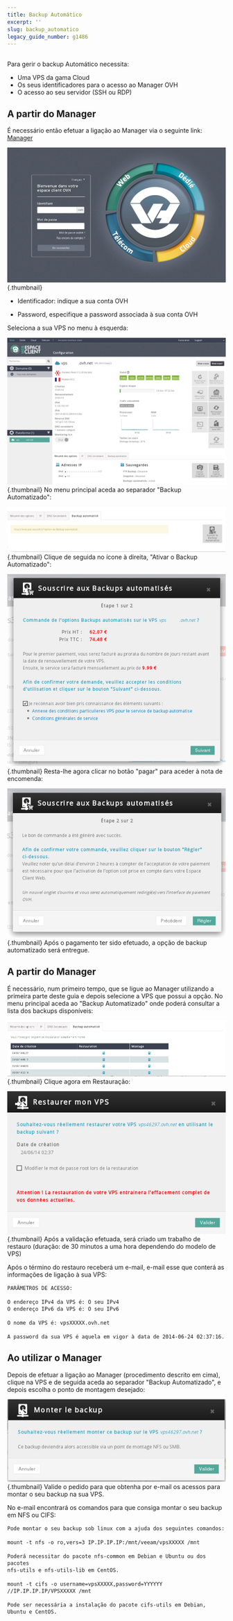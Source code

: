 ```yaml
---
title: Backup Automático
excerpt: ''
slug: backup_automatico
legacy_guide_number: g1486
---
```



## 
Para gerir o backup Automático necessita:


- Uma VPS da gama Cloud
- Os seus identificadores para o acesso ao Manager OVH
- O acesso ao seu servidor (SSH ou RDP)




## A partir do Manager
É necessário então efetuar a ligação ao Manager via o seguinte link: [Manager](https://www.ovh.com/manager/web/)

![](images/img_2080.jpg){.thumbnail}

- Identificador: indique a sua conta OVH

- Password, especifique a password associada à sua conta OVH


Seleciona a sua VPS no menu à esquerda:

![](images/img_2023.jpg){.thumbnail}
No menu principal aceda ao separador "Backup Automatizado":

![](images/img_2026.jpg){.thumbnail}
Clique de seguida no ícone à direita, "Ativar o Backup Automatizado":

![](images/img_2027.jpg){.thumbnail}
Resta-lhe agora clicar no botão "pagar" para aceder à nota de encomenda:

![](images/img_2028.jpg){.thumbnail}
Após o pagamento ter sido efetuado, a opção de backup automatizado será entregue.


## A partir do Manager
É necessário, num primeiro tempo, que se ligue ao Manager utilizando a primeira parte deste guia e depois selecione a VPS que possui a opção.
No menu principal aceda ao "Backup Automatizado" onde poderá consultar a lista dos backups disponíveis:

![](images/img_2021.jpg){.thumbnail}
Clique agora em Restauração:

![](images/img_2025.jpg){.thumbnail}
Após a validação efetuada, será criado um trabalho de restauro (duração: de 30 minutos a uma hora dependendo do modelo de VPS)

Após o término do restauro receberá um e-mail, e-mail esse que conterá as informações de ligação à sua VPS:


```
PARÂMETROS DE ACESSO:

O endereço IPv4 da VPS é: O seu IPv4
O endereço IPv6 da VPS é: O seu IPv6

O nome da VPS é: vpsXXXXX.ovh.net

A password da sua VPS é aquela em vigor à data de 2014-06-24 02:37:16.
```




## Ao utilizar o Manager
Depois de efetuar a ligação ao Manager (procedimento descrito em cima), clique na VPS e de seguida aceda ao separador "Backup Automatizado", e depois escolha o ponto de montagem desejado:

![](images/img_2022.jpg){.thumbnail}
Valide o pedido para que obtenha por e-mail os acessos para montar o seu backup na sua VPS.

No e-mail encontrará os comandos para que consiga montar o seu backup em NFS ou CIFS:


```
Pode montar o seu backup sob linux com a ajuda dos seguintes comandos:

mount -t nfs -o ro,vers=3 IP.IP.IP.IP:/mnt/veeam/vpsXXXXX /mnt

Poderá necessitar do pacote nfs-common em Debian e Ubuntu ou dos pacotes
nfs-utils e nfs-utils-lib em CentOS.

mount -t cifs -o username=vpsXXXXX,password=YYYYYY //IP.IP.IP.IP/VPSXXXXX /mnt

Pode ser necessária a instalação do pacote cifs-utils em Debian, Ubuntu e CentOS.
```



